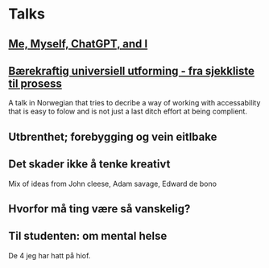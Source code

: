 # Talks

## [Me, Myself, ChatGPT, and I](/content/talks/ai-generated/)

## [Bærekraftig universiell utforming - fra sjekkliste til prosess](./sustainable-accessibility/)

A talk in Norwegian that tries to decribe a way of working with accessability that is easy to folow and is not just a last ditch effort at being complient.

## Utbrenthet; forebygging og vein eitlbake

## Det skader ikke å tenke kreativt

Mix of ideas from John cleese, Adam savage, Edward de bono

## Hvorfor må ting være så vanskelig?

## Til studenten: om mental helse

De 4 jeg har hatt på hiof.
